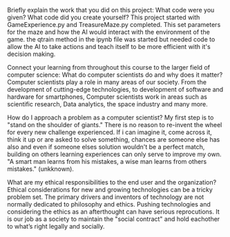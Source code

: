 Briefly explain the work that you did on this project: What code were you given? What code did you create yourself?
  This project started with GameExperience.py and TreasureMaze.py completed. This set parameters for the maze and how the AI would interact with the environment of the game. 
the qtrain method in the ipynb file was started but needed code to allow the AI to take actions and teach itself to be more efficient with it's decision making. 

Connect your learning from throughout this course to the larger field of computer science:
What do computer scientists do and why does it matter?
  Computer scientists play a role in many areas of our society. From the development of cutting-edge technologies, to development of software and hardware for smartphones, Computer scientists work in areas such as scientific research, Data analytics, the space industry and many more. 

How do I approach a problem as a computer scientist?
  My first step is to "stand on the shoulder of giants." There is no reason to re-invent the wheel for every new challenge experienced. If i can imagine it, come across it, think it up or are asked to solve something, chances are someone else has also and even if someone elses solution wouldn't be a perfect match, building on others learning experiences can only serve to improve my own. "A smart man learns from his mistakes, a wise man learns from others mistakes." (unkknown).
  
What are my ethical responsibilities to the end user and the organization?
  Ethical considerations for new and growing technologies can be a tricky problem set. The primary drivers and inventors of technology are not normally dedicated to philosophy and ethics. Pushing technologies and considering the ethics as an afterthought can have serious reprocutions. It is our job as a society to maintain the "social contract" and hold eachother to what’s right legally and socially.
